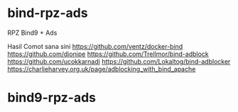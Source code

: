 # bind-rpz-ads
RPZ Bind9 + Ads

Hasil Comot sana sini
https://github.com/ventz/docker-bind
https://github.com/dionipe
https://github.com/Trellmor/bind-adblock
https://github.com/ucokkarnadi
https://github.com/Lokaltog/bind-adblocker
https://charlieharvey.org.uk/page/adblocking_with_bind_apache
# bind9-rpz-ads
